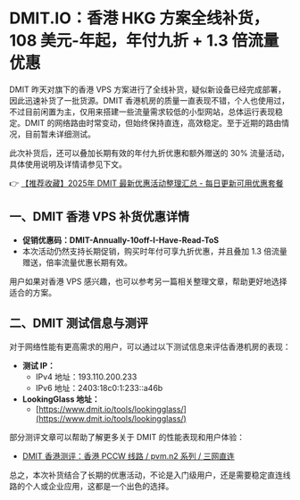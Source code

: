 # DMIT.IO：香港 HKG 方案全线补货，108 美元-年起，年付九折 + 1.3 倍流量优惠

DMIT 昨天对旗下的香港 VPS 方案进行了全线补货，疑似新设备已经完成部署，因此迅速补货了一批货源。DMIT 香港机房的质量一直表现不错，个人也使用过，不过目前闲置为主，仅用来搭建一些流量需求较低的小型网站，总体运行表现稳定。DMIT 的网络路由时常变动，但始终保持直连，高效稳定。至于近期的路由情况，目前暂未详细测试。

此次补货后，还可以叠加长期有效的年付九折优惠和额外赠送的 30% 流量活动，具体使用说明及详情请参见下文。

👉 [【推荐收藏】2025年 DMIT 最新优惠活动整理汇总 - 每日更新可用优惠套餐](https://bit.ly/dmit_coupon)

## 一、DMIT 香港 VPS 补货优惠详情

- **促销优惠码：DMIT-Annually-10off-I-Have-Read-ToS**
- 本次活动仍然支持长期促销，购买时年付可享九折优惠，并且叠加 1.3 倍流量赠送，倍率流量优惠长期有效。

用户如果对香港 VPS 感兴趣，也可以参考另一篇相关整理文章，帮助更好地选择适合的方案。

## 二、DMIT 测试信息与测评

对于网络性能有更高需求的用户，可以通过以下测试信息来评估香港机房的表现：

- **测试 IP：**
  - IPv4 地址：193.110.200.233
  - IPv6 地址：2403:18c0:1:233::a46b
- **LookingGlass 地址：**
  - [https://www.dmit.io/tools/lookingglass/](https://www.dmit.io/tools/lookingglass/)

部分测评文章可以帮助了解更多关于 DMIT 的性能表现和用户体验：

- [DMIT 香港测评：香港 PCCW 线路 / pvm.n2 系列 / 三网直连](https://bit.ly/dmit_coupon)

总之，本次补货结合了长期的优惠活动，不论是入门级用户，还是需要稳定直连线路的个人或企业应用，这都是一个出色的选择。